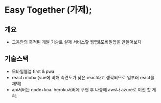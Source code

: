 # Easy Together (가제);

## 개요

- 그동안의 축적된 개발 기술로 실제 서비스할 웹앱&모바일앱을 만들어보자

## 기술스택

- 모바일웹앱 first & pwa
- react+mobx (vue에 비해 숙련도가 낮은 react라고 생각되므로 일부러 react를 채택)
- api서버는 node+koa. heroku서버에 구현 후 나중에 aws나 azure로 이전 할 계획.

